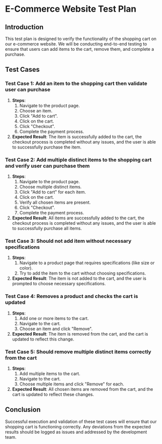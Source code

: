 # E-Commerce Website Test Plan

## Introduction

This test plan is designed to verify the functionality of the shopping cart on our e-commerce website. We will be conducting end-to-end testing to ensure that users can add items to the cart, remove them, and complete a purchase.

## Test Cases

### Test Case 1: Add an item to the shopping cart then validate user can purchase

1. **Steps**:
   1. Navigate to the product page.
   2. Choose an item.
   3. Click "Add to cart".
   4. Click on the cart.
   5. Click "Checkout".
   6. Complete the payment process.
2. **Expected Result**: The item is successfully added to the cart, the checkout process is completed without any issues, and the user is able to successfully purchase the item.

### Test Case 2: Add multiple distinct items to the shopping cart and verify user can purchase them

1. **Steps**:
   1. Navigate to the product page.
   2. Choose multiple distinct items.
   3. Click "Add to cart" for each item.
   4. Click on the cart.
   5. Verify all chosen items are present.
   6. Click "Checkout".
   7. Complete the payment process.
2. **Expected Result**: All items are successfully added to the cart, the checkout process is completed without any issues, and the user is able to successfully purchase all items.

### Test Case 3: Should not add item without necessary specifications

1. **Steps**:
   1. Navigate to a product page that requires specifications (like size or color).
   2. Try to add the item to the cart without choosing specifications.
2. **Expected Result**: The item is not added to the cart, and the user is prompted to choose necessary specifications.

### Test Case 4: Removes a product and checks the cart is updated

1. **Steps**:
   1. Add one or more items to the cart.
   2. Navigate to the cart.
   3. Choose an item and click "Remove".
2. **Expected Result**: The item is removed from the cart, and the cart is updated to reflect this change.

### Test Case 5: Should remove multiple distinct items correctly from the cart

1. **Steps**:
   1. Add multiple items to the cart.
   2. Navigate to the cart.
   3. Choose multiple items and click "Remove" for each.
2. **Expected Result**: All chosen items are removed from the cart, and the cart is updated to reflect these changes.

## Conclusion

Successful execution and validation of these test cases will ensure that our shopping cart is functioning correctly. Any deviations from the expected results should be logged as issues and addressed by the development team.

